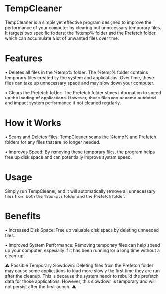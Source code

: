 # TempCleaner
TempCleaner is a simple yet effective program designed to improve the performance of your computer by clearing out unnecessary temporary files. It targets two specific folders: the %temp% folder and the Prefetch folder, which can accumulate a lot of unwanted files over time.

# Features
• Deletes all files in the %temp% folder: The %temp% folder contains temporary files created by the system and applications. Over time, these files can take up unnecessary space and may slow down your computer.

• Clears the Prefetch folder: The Prefetch folder stores information to speed up the loading of applications. However, these files can become outdated and impact system performance if not cleaned regularly.
# How it Works
• Scans and Deletes Files: TempCleaner scans the %temp% and Prefetch folders for any files that are no longer needed.

• Improves Speed: By removing these temporary files, the program helps free up disk space and can potentially improve system speed.
# Usage
Simply run TempCleaner, and it will automatically remove all unnecessary files from both the %temp% folder and the Prefetch folder.
# Benefits
• Increased Disk Space: Free up valuable disk space by deleting unneeded files.

• Improved System Performance: Removing temporary files can help speed up your computer, especially if it has been running for a long time without a clean-up.

⚠️ Possible Temporary Slowdown: Deleting files from the Prefetch folder may cause some applications to load more slowly the first time they are run after the cleanup. This is because the system needs to rebuild the prefetch data for those applications. However, this slowdown is temporary and will not persist after the first launch. ⚠️
